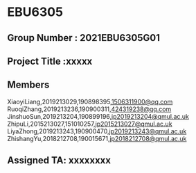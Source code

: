 # EBU6305 
## Group Number : 2021EBU6305G01
## Project Title :xxxxx 
## Members
XiaoyiLiang,2019213029,190898395,1506311900@qq.com  
RuoqiZhang,2019213236,190900311,424319238@qq.com  
JinshuoSun,2019213204,190899196,jp2019213204@qmul.ac.uk    
ZhipuLi,2015213027,151010257,jp2015213027@qmul.ac.uk  
LiyaZhong,2019213243,190900470,jp2019213243@qmul.ac.uk  
ZhishangYu,2018212708,190015671,jp2018212708@qmul.ac.uk 

## Assigned TA: xxxxxxxx
